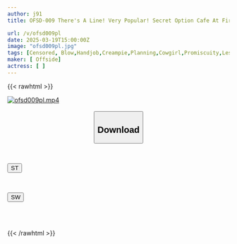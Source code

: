 ```yaml
---
author: j91
title: OFSD-009 There's A Line! Very Popular! Secret Option Cafe At First Glance, It Looks Like An Ordinary Cafe You Can Find Anywhere, But For Some Reason There Are Huge Lines Every Day! The Reason Is That From The Second Visit Onwards, You Can Get A Super Erotic Secret Option That Feels Like A Large Serving!

url: /v/ofsd009pl
date: 2025-03-19T15:00:00Z
image: "ofsd009pl.jpg"
tags: [Censored, Blow,Handjob,Creampie,Planning,Cowgirl,Promiscuity,Lesbian Kiss,Waitress,Huge Cock	]
maker: [ Offside]
actress: [ ]
---
```



{{< rawhtml >}}

<div class="video" data-videoid="238lmaowgzFZJ38">
    <a href="javascript:;">
        <img src="/v/ofsd009pl/ofsd009pl.jpg" width="WIDTH" height="HEIGHT" alt="ofsd009pl.mp4" loading="lazy">
    </a>
</div>

<script type="text/javascript" src="https://j91.asia/asset/on-demand-st.js"></script>

<br>
  <link rel="stylesheet" href="https://j91.asia/asset/bs5.css">
  
  <center>
  <button class="btn btn-primary" type="button" data-bs-toggle="collapse" data-bs-target=".multi-collapse" aria-expanded="false" aria-controls="multiCollapseExample1 multiCollapseExample2"><h2>Download</h2></button></center>
</p>
<div class="row">
  <div class="col">
    <div class="collapse multi-collapse" id="multiCollapseExample1">
      <div class="card card-body">
	      	      <br>
<div class="buttons">  
<p><a href="/v/ofsd009pl/st.html" target="_blank"><button class="btn-hover color-3"><i class="fa fa-download"></i> ST</button></a></p></div>
    </div>
  </div>
</div>
  <div class="col">
    <div class="collapse multi-collapse" id="multiCollapseExample2">
      <div class="card card-body">
	      <br>
<div class="buttons">
<p><a href="/v/ofsd009pl/sw.html" target="_blank"><button class="btn-hover color-2"><i class="fa fa-download"></i> SW</button></a></p></div>
<br><br>
      </div>
    </div>
  </div>
</div>

{{< /rawhtml >}}